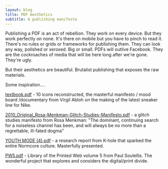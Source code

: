 ```yaml
---
layout: blog
title: PDF Aesthetics
subtitle: A publishing manifesto
---
```


Publishing a PDF is an act of rebellion. They work on every device. But they work perfectly on none. It's there on mobile but you have to pinch to read it. There's no rules or grids or frameworks for publishing them. They can look any way, polished or xeroxed. Big or small. PDFs will outlive Facebook. They are the cockroaches of media that will be here long after we're gone. They're ugly.

But their aesthetics are beautiful. Brutalist publishing that exposes the raw materials.

Some inspiration....

[textbook.pdf](https://content.nike.com/content/dam/one-nike/en_us/season-2018-su/NikeLab/TEN/TEXTBOOK.pdf) - 10 icons reconstructed, the masterful manifesto / mood board /documentary from Virgil Abloh on the making of the latest sneaker line for Nike.

[2010_Original_Rosa-Menkman-Glitch-Studies-Manifesto.pdf](http://amodern.net/wp-content/uploads/2016/05/2010_Original_Rosa-Menkman-Glitch-Studies-Manifesto.pdf) - a glitch studies manifesto from Rosa Menkman: "The dominant, continuing search for a noiseless channel has been, and will always be no more than a regrettable, ill-fated dogma"

[YOUTH MODE (4).pdf](http://khole.net/dl?v=4) - a research report from K-hole that sparked the entire Normcore culture. Masterfully presented.

[PW5.pdf](https://www.dropbox.com/s/8wkjjw6hxiktq6t/PW5.pdf?dl=0) - Library of the Printed Web volume 5 from Paul Soulellis. The wonderful project that explores and considers the digital/print divide.
